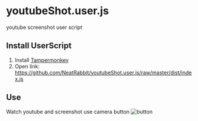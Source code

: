 # youtubeShot.user.js
youtube screenshot user script

## Install UserScript
1. Install [Tampermonkey](https://tampermonkey.net)
2. Open link: https://github.com/NeatRabbit/youtubeShot.user.js/raw/master/dist/index.js

## Use
Watch youtube and screenshot use camera button
![button](https://user-images.githubusercontent.com/18216143/43127432-6a670c34-8f6a-11e8-87d6-d10df1759270.png)
